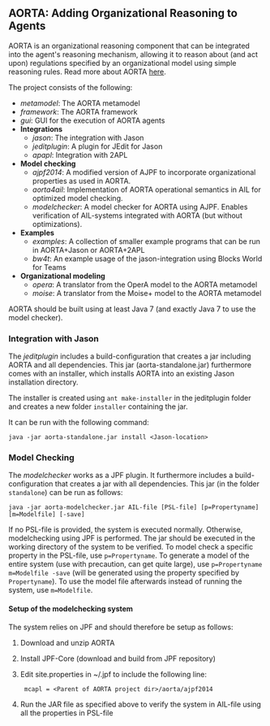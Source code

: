 ## AORTA: Adding Organizational Reasoning to Agents

AORTA is an organizational reasoning component that can be integrated into the agent's reasoning mechanism, allowing it to reason about (and act upon) regulations specified by an organizational model using simple reasoning rules.
Read more about AORTA [here](http://www2.compute.dtu.dk/~ascje/AORTA/).

The project consists of the following:

* *metamodel*: The AORTA metamodel
* *framework*: The AORTA framework
* *gui*: GUI for the execution of AORTA agents
* **Integrations**
	* *jason*: The integration with Jason
	* *jeditplugin*: A plugin for JEdit for Jason
	* *apapl*: Integration with 2APL
* **Model checking**
	* *ajpf2014*: A modified version of AJPF to incorporate organizational properties as used in AORTA.
	* *aorta4ail*: Implementation of AORTA operational semantics in AIL for optimized model checking.
	* *modelchecker*: A model checker for AORTA using AJPF. Enables verification of AIL-systems integrated with AORTA (but without optimizations).
* **Examples**
	* *examples*: A collection of smaller example programs that can be run in AORTA+Jason or AORTA+2APL
	* *bw4t*: An example usage of the jason-integration using Blocks World for Teams
* **Organizational modeling**
	* *opera*: A translator from the OperA model to the AORTA metamodel
	* *moise*: A translator from the Moise+ model to the AORTA metamodel

AORTA should be built using at least Java 7 (and exactly Java 7 to use the model checker).

### Integration with Jason
The *jeditplugin* includes a build-configuration that creates a  jar including AORTA and all dependencies. This jar (aorta-standalone.jar) furthermore comes with an installer, which installs AORTA into an existing Jason installation directory.

The installer is created using `ant make-installer` in the jeditplugin folder and creates a new folder `installer` containing the jar. 

It can be run with the following command:

    java -jar aorta-standalone.jar install <Jason-location>

### Model Checking
The *modelchecker* works as a JPF plugin. It furthermore includes a build-configuration that creates a jar with all dependencies. This jar (in the folder `standalone`) can be run as follows:

    java -jar aorta-modelchecker.jar AIL-file [PSL-file] [p=Propertyname] [m=Modelfile] [-save]

If no PSL-file is provided, the system is executed normally. Otherwise, modelchecking using JPF is performed. The jar should be executed in the working directory of the system to be verified. To model check a specific property in the PSL-file, use `p=Propertyname`. To generate a model of the entire system (use with precaution, can get quite large), use `p=Propertyname m=Modelfile -save` (will be generated using the property specified by `Propertyname`). To use the model file afterwards instead of running the system, use `m=Modelfile`.

#### Setup of the modelchecking system
The system relies on JPF and should therefore be setup as follows:

1. Download and unzip AORTA
2. Install JPF-Core (download and build from JPF repository)
3. Edit site.properties in ~/.jpf to include the following line:
     
        mcapl = <Parent of AORTA project dir>/aorta/ajpf2014

4. Run the JAR file as specified above to verify the system in AIL-file using all the properties in PSL-file
 